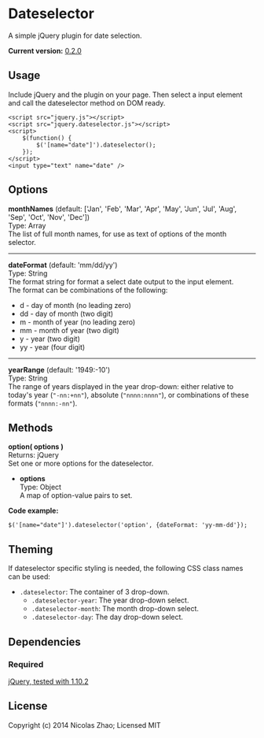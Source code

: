 # Dateselector

A simple jQuery plugin for date selection.

**Current version:** [0.2.0](https://github.com/nicolaszhao/dateselector/archive/v0.2.0.tar.gz)

## Usage
Include jQuery and the plugin on your page. Then select a input element and call the dateselector method on DOM ready.

	<script src="jquery.js"></script>
	<script src="jquery.dateselector.js"></script>
	<script>
		$(function() {
			$('[name="date"]').dateselector();
		});
	</script>
	<input type="text" name="date" />

## Options
**monthNames** (default: ['Jan', 'Feb', 'Mar', 'Apr', 'May', 'Jun', 'Jul', 'Aug', 'Sep', 'Oct', 'Nov', 'Dec'])   
Type: Array   
The list of full month names, for use as text of options of the month selector.

***

**dateFormat** (default: 'mm/dd/yy')   
Type: String   
The format string for format a select date output to the input element.   
The format can be combinations of the following:   
* d - day of month (no leading zero)
* dd - day of month (two digit)
* m - month of year (no leading zero)
* mm - month of year (two digit)
* y - year (two digit)
* yy - year (four digit)

***

**yearRange** (default: '1949:-10')   
Type: String   
The range of years displayed in the year drop-down: either relative to today's year (`"-nn:+nn"`), absolute (`"nnnn:nnnn"`), or combinations of these formats (`"nnnn:-nn"`). 

## Methods
**option( options )**  
Returns: jQuery   
Set one or more options for the dateselector.
	
* **options**   
	Type: Object   
	A map of option-value pairs to set.
	
**Code example:**
	
	$('[name="date"]').dateselector('option', {dateFormat: 'yy-mm-dd'});

## Theming
If dateselector specific styling is needed, the following CSS class names can be used:
* `.dateselector`: The container of 3 drop-down.
	* `.dateselector-year`: The year drop-down select.
	* `.dateselector-month`: The month drop-down select.
	* `.dateselector-day`: The day drop-down select.

## Dependencies
### Required
[jQuery, tested with 1.10.2](http://jquery.com)

## License
Copyright (c) 2014 Nicolas Zhao; Licensed MIT